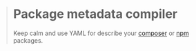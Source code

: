 > # Package metadata compiler
>
> Keep calm and use YAML for describe your [composer](https://getcomposer.org)
> or [npm](https://www.npmjs.com) packages.
